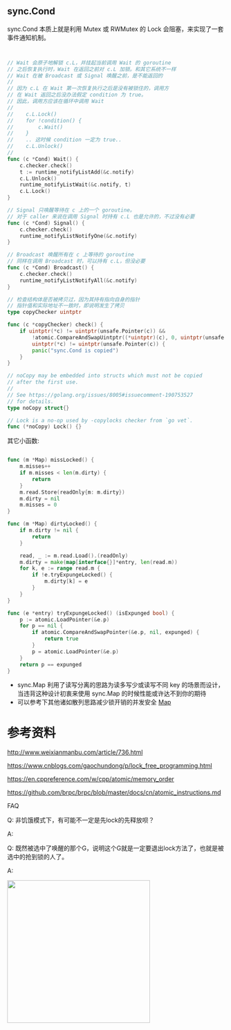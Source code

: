 ## sync.Cond

sync.Cond 本质上就是利用 Mutex 或 RWMutex 的 Lock 会阻塞，来实现了一套事件通知机制。

```go


// Wait 会原子地解锁 c.L，并挂起当前调用 Wait 的 goroutine
// 之后恢复执行时，Wait 在返回之前对 c.L 加锁。和其它系统不一样
// Wait 在被 Broadcast 或 Signal 唤醒之前，是不能返回的
//
// 因为 c.L 在 Wait 第一次恢复执行之后是没有被锁住的，调用方
// 在 Wait 返回之后没办法假定 condition 为 true。
// 因此，调用方应该在循环中调用 Wait
//
//    c.L.Lock()
//    for !condition() {
//        c.Wait()
//    }
//    .. 这时候 condition 一定为 true..
//    c.L.Unlock()
//
func (c *Cond) Wait() {
    c.checker.check()
    t := runtime_notifyListAdd(&c.notify)
    c.L.Unlock()
    runtime_notifyListWait(&c.notify, t)
    c.L.Lock()
}

// Signal 只唤醒等待在 c 上的一个 goroutine。
// 对于 caller 来说在调用 Signal 时持有 c.L 也是允许的，不过没有必要
func (c *Cond) Signal() {
    c.checker.check()
    runtime_notifyListNotifyOne(&c.notify)
}

// Broadcast 唤醒所有在 c 上等待的 goroutine
// 同样在调用 Broadcast 时，可以持有 c.L，但没必要
func (c *Cond) Broadcast() {
    c.checker.check()
    runtime_notifyListNotifyAll(&c.notify)
}

// 检查结构体是否被拷贝过，因为其持有指向自身的指针
// 指针值和实际地址不一致时，即说明发生了拷贝
type copyChecker uintptr

func (c *copyChecker) check() {
    if uintptr(*c) != uintptr(unsafe.Pointer(c)) &&
        !atomic.CompareAndSwapUintptr((*uintptr)(c), 0, uintptr(unsafe.Pointer(c))) &&
        uintptr(*c) != uintptr(unsafe.Pointer(c)) {
        panic("sync.Cond is copied")
    }
}

// noCopy may be embedded into structs which must not be copied
// after the first use.
//
// See https://golang.org/issues/8005#issuecomment-190753527
// for details.
type noCopy struct{}

// Lock is a no-op used by -copylocks checker from `go vet`.
func (*noCopy) Lock() {}

```

其它小函数:

```go

func (m *Map) missLocked() {
    m.misses++
    if m.misses < len(m.dirty) {
        return
    }
    m.read.Store(readOnly{m: m.dirty})
    m.dirty = nil
    m.misses = 0
}

func (m *Map) dirtyLocked() {
    if m.dirty != nil {
        return
    }

    read, _ := m.read.Load().(readOnly)
    m.dirty = make(map[interface{}]*entry, len(read.m))
    for k, e := range read.m {
        if !e.tryExpungeLocked() {
            m.dirty[k] = e
        }
    }
}

func (e *entry) tryExpungeLocked() (isExpunged bool) {
    p := atomic.LoadPointer(&e.p)
    for p == nil {
        if atomic.CompareAndSwapPointer(&e.p, nil, expunged) {
            return true
        }
        p = atomic.LoadPointer(&e.p)
    }
    return p == expunged
}
```
-  sync.Map 利用了读写分离的思路为读多写少或读写不同 key 的场景而设计，当违背这种设计初衷来使用 sync.Map 的时候性能或许达不到你的期待
-  可以参考下其他诸如散列思路减少锁开销的并发安全 [Map](https://github.com/orcaman/concurrent-map/
)
# 参考资料

http://www.weixianmanbu.com/article/736.html

https://www.cnblogs.com/gaochundong/p/lock_free_programming.html

https://en.cppreference.com/w/cpp/atomic/memory_order

https://github.com/brpc/brpc/blob/master/docs/cn/atomic_instructions.md

FAQ

Q: 非饥饿模式下，有可能不一定是先lock的先释放呗？

A: 

Q: 既然被选中了唤醒的那个G，说明这个G就是一定要退出lock方法了，也就是被选中的抢到锁的人了。

A:


<img width="330px"  src="https://xargin.com/content/images/2021/05/wechat.png">
